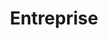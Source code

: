 ---
title: Entreprise
layout: entreprise
menu:
    main:
        parent: agir
        weight: 2
        identifier: entreprise
illu: /img/page-entreprise/illu_entreprise.svg
intro:
  first: "Vous faîtes partie d’une entreprise? La lutte contre la précarité menstruelle et le tabou des règles vous tient à cœur? Que vous souhaitiez sensibiliser vos collaborateur·ices au sujet, ou amorcer des politiques de transformation durables sur votre lieu de travail, Règles Élémentaires peut y répondre."
collecter:
    title: Collecter
    text: "La collecte de protections périodiques est un bon moyen d'initier le sujet des règles dans votre entreprise. Nous vous proposons plusieurs formats qui peuvent s'adapter à vos besoins : la collecte permanente ou ponctuelle. Les produits sont ensuite redistribués au local, à des associations au contact des bénéficiaires."
    offer:
        text: "Bénéficiez d’une <span class='font-semibold'>offre spéciale entreprise</span> qui s’adapte à vos besoins : collecte, formation, sensibilisation."
        button:
            text: "Nous contacter"
            link: mailto:collectespro@regleselementaires.com
        illu: /img/page-entreprise/boite-don.svg
sensibiliser:
    title: Sensibiliser
    text: "<span class='font-bold'>60% des femmes en entreprise</span> ont déjà manqué le travail ou connaissent quelqu’un qui a déjà manqué le travail à cause de ses règles. Impossibilité économique de se procurer des protections périodiques, douleurs invalidantes, et persistance du tabou sont autant de sujets qui doivent pouvoir être abordés pour permettre plus d’égalité dans le milieu professionnel. <br/><br/>
    Règles Élémentaires vous propose des formations sur la prise en charge des règles en entreprise. Voici un aperçu du programme :"
    button:
        text: "En savoir plus"
        link: https://doccollectes.blob.core.windows.net/statics/offre_entreprise.pdf
    illu: /img/page-entreprise/sensibiliser.png
don:
    title: Dons de marques et fabricants
    text: "Vous êtes un fabricant de protections périodiques ? Vous souhaitez faire un don de produit à Règles Élémentaires ? Il suffit de nous contacter sur <span class='font-semibold'>partenariat@regleselementaires.com</span>
    <br/><br/>
    Grâce à la générosité des marques, c'est aussi des milliers de produits qui nous sont directement donnés sans passer par la case collecte. Ces dons précieux nous permettent d'avoir un stock de protections pour les redistribuer aux personnes qui en ont besoin, mais aussi de compléter ce stock avec des dons de protections toujours plus respectueuses de l’environnement."
    illu: /img/page-entreprise/don.png
mecenat:
    title: Mécénat
    don:
        title: Dons
        text: "Vous pouvez aussi contribuer à l’ensemble des actions de Règles Élémentaires en nous soutenant financièrement. Vous participez ainsi durablement à réduire la précarité menstruelle, et à développer les connaissances de chacun·e sur les règles. Des ateliers de sensibilisation dans les collèges, les lycées et les universités à nos multiples événements mens(tr)uels, vous contribuez à renforcer l’impact de nos actions."
    competence:
        title: Compétences
        text: "Vous pouvez également contribuer à #changerlesregles en donnant de votre temps, nous sommes toujours à la recherche de nouvelles compétences pour nous aider à accomplir nos missions. En mettant vos compétences au service de Règles Élémentaires vous avez un impact concret sur le monde dans lequel nous vivons."
    illu: /img/page-entreprise/mecenat.jpg
    btn: "Ces entreprises nous soutiennent"
---